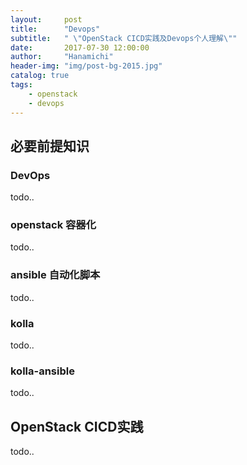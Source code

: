 ```yaml
---
layout:     post
title:      "Devops"
subtitle:   " \"OpenStack CICD实践及Devops个人理解\""
date:       2017-07-30 12:00:00
author:     "Hanamichi"
header-img: "img/post-bg-2015.jpg"
catalog: true
tags:
    - openstack
    - devops
---
```


## 必要前提知识

### DevOps

todo..

### openstack 容器化

todo..

### ansible 自动化脚本

todo..

### kolla

todo..

### kolla-ansible

todo..

## OpenStack CICD实践

todo..